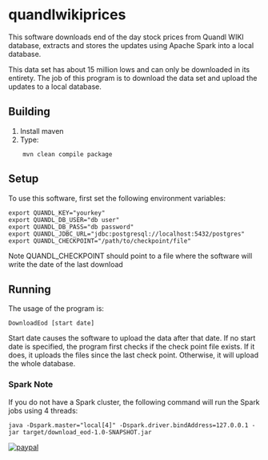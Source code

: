 # quandlwikiprices

This software downloads end of the day stock prices from Quandl WIKI database, extracts and stores
the updates using Apache Spark into a local database.

This data set has about 15 million lows and can only be downloaded in its entirety. The job of this
program is to download the data set and upload the updates to a local database.

## Building
1. Install maven
2. Type:
````
	mvn clean compile package
````
	
## Setup
To use this software, first set the following environment variables:


````
export QUANDL_KEY="yourkey"
export QUANDL_DB_USER="db user"
export QUANDL_DB_PASS="db password"
export QUANDL_JDBC_URL="jdbc:postgresql://localhost:5432/postgres"
export QUANDL_CHECKPOINT="/path/to/checkpoint/file"
````

Note QUANDL_CHECKPOINT should point to a file where the software will write the date of the last download

## Running

The usage of the program is:

````
DownloadEod [start date]
````

Start date causes the software to upload the data after that date. If no start date is specified, the program first checks if the check point file exists. If it does, it uploads the files since the last check point. Otherwise, it will upload the whole database.

### Spark Note
If you do not have a Spark cluster, the following command will run the Spark jobs using 4 threads:

````
java -Dspark.master="local[4]" -Dspark.driver.bindAddress=127.0.0.1 -jar target/download_eod-1.0-SNAPSHOT.jar
````

[![paypal](https://www.paypalobjects.com/en_US/i/btn/btn_donateCC_LG.gif)](https://www.paypal.com/cgi-bin/webscr?cmd=_s-xclick&hosted_button_id=MU7T4U52Q4N2N)